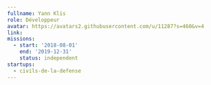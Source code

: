 ```yaml
---
fullname: Yann Klis
role: Développeur
avatar: https://avatars2.githubusercontent.com/u/11287?s=460&v=4
link:
missions:
  - start: '2018-08-01'
    end: '2019-12-31'
    status: independent
startups:
  - civils-de-la-defense
---
```

